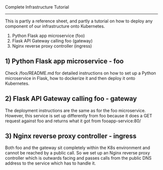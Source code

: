 Complete Infrastructure Tutorial
________________________________

This is partly a reference sheet, and partly a tutorial on how to deploy any
component of our infrastructure onto Kubernetes.

1)  Python Flask app microservice (foo)
2)  Flask API Gateway calling foo (gateway)
3)  Nginx reverse proxy controller (ingress)

## 1)  Python Flask app microservice - foo

Check /foo/README.md for detailed instructions on how to set up a Python
microservice in Flask, how to dockerize it and then deploy it onto Kubernetes.

## 2)  Flask API Gateway calling foo - gateway

The deployment instructions are the same as for the foo microservice.
However, this service is set up differently from foo because it does a
GET request against foo and returns what it got from fooapp-service:80/

## 3)  Nginx reverse proxy controller - ingress
Both foo and the gateway sit completely within the K8s environment and cannot
be reached by a public call.
So we set up an Nginx reverse proxy controller which is outwards facing
and passes calls from the public DNS address to the service which has to handle it.








